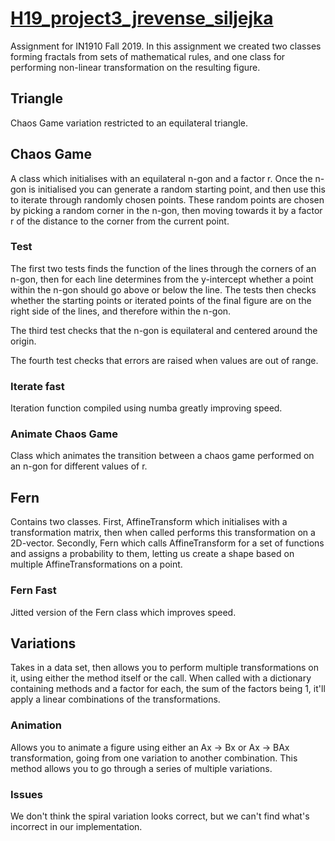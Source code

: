 # [H19_project3_jrevense_siljejka](https://github.uio.no/IN1910/H19_project3_jrevense_siljejka)

Assignment for IN1910 Fall 2019. In this assignment we created two classes forming fractals from sets of mathematical rules, and one class for performing non-linear transformation on the resulting figure.

## Triangle

Chaos Game variation restricted to an equilateral triangle.

## Chaos Game

A class which initialises with an equilateral n-gon and a factor r. Once the n-gon is initialised you can generate a random starting point, and then use this to iterate through randomly chosen points. These random points are chosen by picking a random corner in the n-gon, then moving towards it by a factor r of the distance to the corner from the current point.

### Test

The first two tests finds the function of the lines through the corners of an n-gon, then for each line determines from the y-intercept whether a point within the n-gon should go above or below the line. The tests then checks whether the starting points or iterated points of the final figure are on the right side of the lines, and therefore within the n-gon.

The third test checks that the n-gon is equilateral and centered around the origin.

The fourth test checks that errors are raised when values are out of range.

### Iterate fast

Iteration function compiled using numba greatly improving speed.

### Animate Chaos Game

Class which animates the transition between a chaos game performed on an n-gon for different values of r.

## Fern

Contains two classes. First, AffineTransform which initialises with a transformation matrix, then when called performs this transformation on a 2D-vector. Secondly, Fern which calls AffineTransform for a set of functions and assigns a probability to them, letting us create a shape based on multiple AffineTransformations on a point.

### Fern Fast

Jitted version of the Fern class which improves speed.

## Variations

Takes in a data set, then allows you to perform multiple transformations on it, using either the method itself or the call. When called with a dictionary containing methods and a factor for each, the sum of the factors being 1, it'll apply a linear combinations of the transformations.

### Animation

Allows you to animate a figure using either an Ax -> Bx or Ax -> BAx transformation, going from one variation to another combination. This method allows you to go through a series of multiple variations.

### Issues

We don't think the spiral variation looks correct, but we can't find what's incorrect in our implementation.
